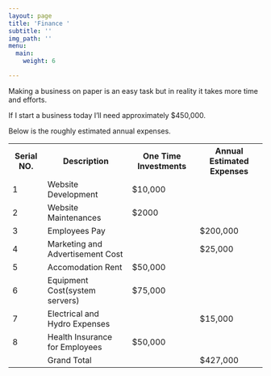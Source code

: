 ```yaml
---
layout: page
title: 'Finance '
subtitle: ''
img_path: ''
menu:
  main:
    weight: 6

---
```

Making a business on paper is an easy task but in reality it takes more time and efforts.

If I start a business today I’ll need approximately $450,000.

Below is the roughly estimated annual expenses.

<table>

<tr>

<th> Serial NO. </th>

<th>Description </th>

<th> One Time Investments </th>

<th>Annual Estimated Expenses </th>

</tr>

<tr>

<td>1</td>

<td>Website Development </td>

<td>$10,000 </td>

<td> </td>

</tr>

<tr>

<td>2</td>

<td>Website Maintenances</td>

</td></td>

<td>$2000</td>

</tr>

<tr>

<td>3</td>

<td>Employees Pay </td>

<td></td>

<td>$200,000</td>

</tr>

<tr>

<td>4</td>

<td>Marketing and Advertisement Cost </td>

<td></td>

<td>$25,000</td>

</tr>

<tr>

<td>5</td>

<td>Accomodation Rent </td>

<td>$50,000</td>

<td> </td>

</tr>

<tr>

<td>6</td>

<td>Equipment Cost(system servers)</td>

<td>$75,000</td>

<td></td>

</tr>

<tr>

<td>7</td>

<td>Electrical and Hydro Expenses </td>

<td></td>

<td>$15,000</td>

</tr>

<tr>

<td>8</td>

<td>Health Insurance for Employees </td>

<td>$50,000</td>

</tr>

<tr>

<td> </td>

<td>Grand Total </td>

<td> </td>

<td> $427,000 </td>

</tr>

</table>